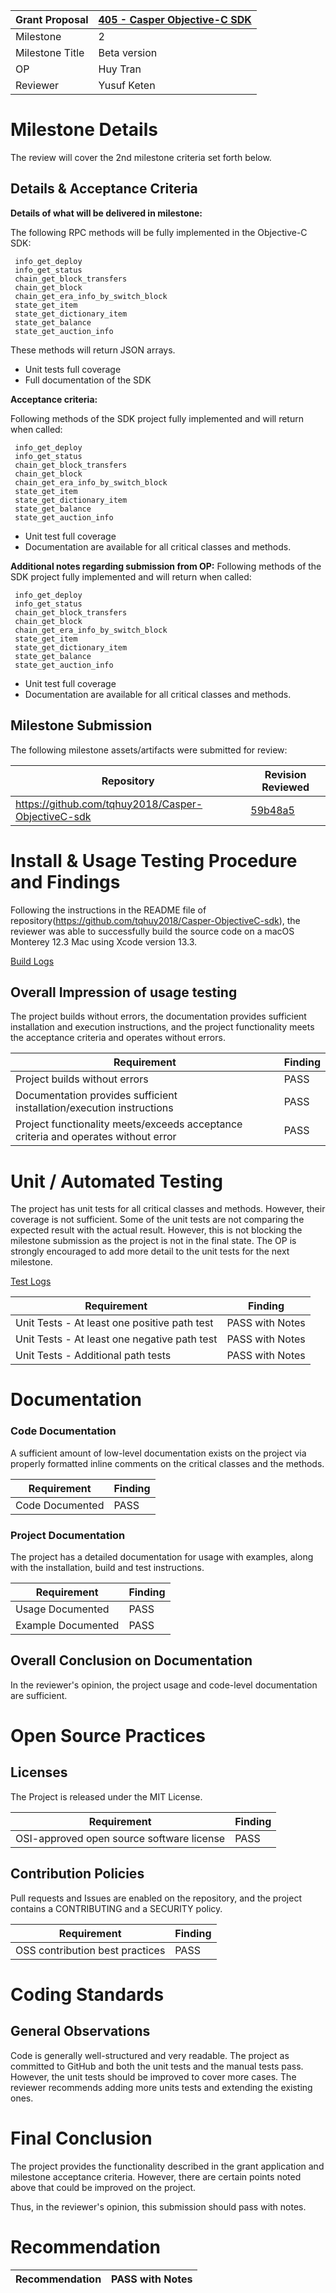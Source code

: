 Grant Proposal | [405 - Casper Objective-C SDK](https://portal.devxdao.com/public-proposals/405)
------------ | -------------
Milestone | 2
Milestone Title | Beta version
OP | Huy Tran
Reviewer | Yusuf Keten

# Milestone Details
The review will cover the 2nd milestone criteria set forth below.

## Details & Acceptance Criteria

**Details of what will be delivered in milestone:**

The following RPC methods will be fully implemented in the Objective-C SDK:

     info_get_deploy 
     info_get_status 
     chain_get_block_transfers 
     chain_get_block
     chain_get_era_info_by_switch_block    
     state_get_item
     state_get_dictionary_item
     state_get_balance
     state_get_auction_info

These methods will return JSON arrays.

- Unit tests full coverage
- Full documentation of the SDK

**Acceptance criteria:**

Following methods of the SDK project fully implemented and will return when called: 
      
     info_get_deploy 
     info_get_status 
     chain_get_block_transfers 
     chain_get_block
     chain_get_era_info_by_switch_block    
     state_get_item
     state_get_dictionary_item
     state_get_balance
     state_get_auction_info

- Unit test full coverage
- Documentation are available for all critical classes and methods.

**Additional notes regarding submission from OP:**
Following methods of the SDK project fully implemented and will return when called: 
      
     info_get_deploy 
     info_get_status 
     chain_get_block_transfers 
     chain_get_block
     chain_get_era_info_by_switch_block    
     state_get_item
     state_get_dictionary_item
     state_get_balance
     state_get_auction_info

- Unit test full coverage
- Documentation are available for all critical classes and methods.

## Milestone Submission

The following milestone assets/artifacts were submitted for review:

Repository | Revision Reviewed
------------ | -------------
https://github.com/tqhuy2018/Casper-ObjectiveC-sdk | [59b48a5](https://github.com/tqhuy2018/Casper-ObjectiveC-sdk/commit/59b48a5ed59dc54cb697eabbe01a2944c0d982e3)


# Install & Usage Testing Procedure and Findings

Following the instructions in the README file of repository(https://github.com/tqhuy2018/Casper-ObjectiveC-sdk), the reviewer was able to successfully build the source code on a macOS Monterey 12.3 Mac using Xcode version 13.3.

[Build Logs](assets/build-run.md)

## Overall Impression of usage testing

The project builds without errors, the documentation provides sufficient installation and execution instructions, and the project functionality meets the acceptance criteria and operates without errors.

Requirement | Finding
------------ | -------------
Project builds without errors | PASS
Documentation provides sufficient installation/execution instructions | PASS
Project functionality meets/exceeds acceptance criteria and operates without error | PASS

# Unit / Automated Testing

The project has unit tests for all critical classes and methods. However, their coverage is not sufficient. Some of the unit tests are not comparing the expected result with the actual result. However, this is not blocking the milestone submission as the project is not in the final state. The OP is strongly encouraged to add more detail to the unit tests for the next milestone.

[Test Logs](assets/test-run.md)

Requirement | Finding
------------ | -------------
Unit Tests - At least one positive path test | PASS with Notes
Unit Tests - At least one negative path test | PASS with Notes
Unit Tests - Additional path tests | PASS with Notes

# Documentation

### Code Documentation

A sufficient amount of low-level documentation exists on the project via properly formatted inline comments on the critical classes and the methods.

Requirement | Finding
------------ | -------------
Code Documented | PASS

### Project Documentation

The project has a detailed documentation for usage with examples, along with the installation, build and test instructions.

Requirement | Finding
------------ | -------------
Usage Documented | PASS
Example Documented | PASS

## Overall Conclusion on Documentation
In the reviewer's opinion, the project usage and code-level documentation are sufficient.

# Open Source Practices

## Licenses

The Project is released under the MIT License.

Requirement | Finding
------------ | -------------
OSI-approved open source software license | PASS

## Contribution Policies

Pull requests and Issues are enabled on the repository, and the project contains a CONTRIBUTING and a SECURITY policy.

Requirement | Finding
------------ | -------------
OSS contribution best practices | PASS

# Coding Standards

## General Observations

Code is generally well-structured and very readable. The project as committed to GitHub and both the unit tests and the manual tests pass. However, the unit tests should be improved to cover more cases. The reviewer recommends adding more units tests and extending the existing ones.

# Final Conclusion

The project provides the functionality described in the grant application and milestone acceptance criteria. However, there are certain points noted above that could be improved on the project. 

Thus, in the reviewer's opinion, this submission should pass with notes.

# Recommendation

Recommendation | PASS with Notes
------------ | -------------
